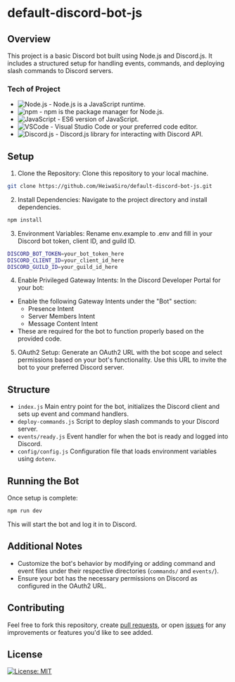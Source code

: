 # default-discord-bot-js
## Overview
This project is a basic Discord bot built using Node.js and Discord.js. It includes a structured setup for handling events, commands, and deploying slash commands to Discord servers.
### Tech of Project
- ![Node.js](https://img.shields.io/badge/Node.js-v22.3.0-green) - Node.js is a JavaScript runtime.
- ![npm](https://img.shields.io/badge/npm-v10.8.1-red) - npm is the package manager for Node.js.
- ![JavaScript](https://img.shields.io/badge/JavaScript-ES6-yellow) - ES6 version of JavaScript.
- ![VSCode](https://img.shields.io/badge/VSCode-Recommended-lightgrey) - Visual Studio Code or your preferred code editor.
- ![Discord.js](https://img.shields.io/badge/Discord.js-v14.15.3-blue) - Discord.js library for interacting with Discord API.
## Setup
1. Clone the Repository: Clone this repository to your local machine.
```bash
git clone https://github.com/HeiwaSiro/default-discord-bot-js.git
```
2. Install Dependencies: Navigate to the project directory and install dependencies.
```bash
npm install
```
3. Environment Variables: Rename env.example to .env and fill in your Discord bot token, client ID, and guild ID.
```bash
DISCORD_BOT_TOKEN=your_bot_token_here
DISCORD_CLIENT_ID=your_client_id_here
DISCORD_GUILD_ID=your_guild_id_here
```
4. Enable Privileged Gateway Intents: In the Discord Developer Portal for your bot:
- Enable the following Gateway Intents under the "Bot" section:
    - Presence Intent
    - Server Members Intent
    - Message Content Intent
- These are required for the bot to function properly based on the provided code.
5. OAuth2 Setup: Generate an OAuth2 URL with the bot scope and select permissions based on your bot's functionality. Use this URL to invite the bot to your preferred Discord server.
## Structure 
- `index.js` Main entry point for the bot, initializes the Discord client and sets up event and command handlers.
- `deploy-commands.js` Script to deploy slash commands to your Discord server.
- `events/ready.js` Event handler for when the bot is ready and logged into Discord.
- `config/config.js` Configuration file that loads environment variables using `dotenv`.
## Running the Bot
Once setup is complete:
```bash
npm run dev
```
This will start the bot and log it in to Discord.
## Additional Notes
- Customize the bot's behavior by modifying or adding command and event files under their respective directories (`commands/` and `events/`).
- Ensure your bot has the necessary permissions on Discord as configured in the OAuth2 URL.
## Contributing
Feel free to fork this repository, create [pull requests](https://github.com/HeiwaSiro/default-discord-bot-js/pulls), or open [issues](https://github.com/HeiwaSiro/default-discord-bot-js/issues) for any improvements or features you'd like to see added.
## License
[![License: MIT](https://img.shields.io/badge/License-MIT-yellow.svg)](https://opensource.org/licenses/MIT)
